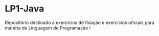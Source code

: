# LP1-Java
Repositório destinado a exercícios de fixação e exercícios oficiais para matéria de Linguagem de Programação I 
